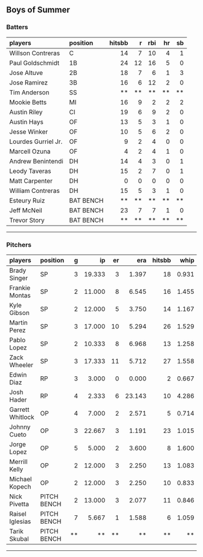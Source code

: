 ## Boys of Summer

### Batters

 
|players             |position  | hitsbb|  r| rbi| hr| sb| 
|:-------------------|:---------|------:|--:|---:|--:|--:| 
|Willson Contreras   |C         |     14|  7|  10|  4|  1| 
|Paul Goldschmidt    |1B        |     24| 12|  16|  5|  0| 
|Jose Altuve         |2B        |     18|  7|   6|  1|  3| 
|Jose Ramirez        |3B        |     16|  6|  12|  2|  0| 
|Tim Anderson        |SS        |     **| **|  **| **| **| 
|Mookie Betts        |MI        |     16|  9|   2|  2|  2| 
|Austin Riley        |CI        |     19|  6|   9|  2|  0| 
|Austin Hays         |OF        |     13|  5|   3|  1|  0| 
|Jesse Winker        |OF        |     10|  5|   6|  2|  0| 
|Lourdes Gurriel Jr. |OF        |      9|  2|   4|  0|  0| 
|Marcell Ozuna       |OF        |      4|  2|   4|  1|  0| 
|Andrew Benintendi   |DH        |     14|  4|   3|  0|  1| 
|Leody Taveras       |DH        |     15|  2|   7|  0|  1| 
|Matt Carpenter      |DH        |      0|  0|   0|  0|  0| 
|William Contreras   |DH        |     15|  5|   3|  1|  0| 
|Esteury Ruiz        |BAT BENCH |     **| **|  **| **| **| 
|Jeff McNeil         |BAT BENCH |     23|  7|   7|  1|  0| 
|Trevor Story        |BAT BENCH |     **| **|  **| **| **| 


* * *

### Pitchers

 
|players          |position    |  g|     ip| er|    era| hitsbb|  whip| so|  w| sv| 
|:----------------|:-----------|--:|------:|--:|------:|------:|-----:|--:|--:|--:| 
|Brady Singer     |SP          |  3| 19.333|  3|  1.397|     18| 0.931| 20|  2|  0| 
|Frankie Montas   |SP          |  2| 11.000|  8|  6.545|     16| 1.455|  6|  0|  0| 
|Kyle Gibson      |SP          |  2| 12.000|  5|  3.750|     14| 1.167| 14|  1|  0| 
|Martin Perez     |SP          |  3| 17.000| 10|  5.294|     26| 1.529| 16|  0|  0| 
|Pablo Lopez      |SP          |  2| 10.333|  8|  6.968|     13| 1.258|  6|  0|  0| 
|Zack Wheeler     |SP          |  3| 17.333| 11|  5.712|     27| 1.558| 19|  1|  0| 
|Edwin Diaz       |RP          |  3|  3.000|  0|  0.000|      2| 0.667|  5|  0|  1| 
|Josh Hader       |RP          |  4|  2.333|  6| 23.143|     10| 4.286|  3|  0|  0| 
|Garrett Whitlock |OP          |  4|  7.000|  2|  2.571|      5| 0.714|  8|  1|  2| 
|Johnny Cueto     |OP          |  3| 22.667|  3|  1.191|     23| 1.015|  9|  2|  0| 
|Jorge Lopez      |OP          |  5|  5.000|  2|  3.600|      8| 1.600|  3|  0|  2| 
|Merrill Kelly    |OP          |  2| 12.000|  3|  2.250|     13| 1.083| 13|  0|  0| 
|Michael Kopech   |OP          |  2| 12.000|  3|  2.250|     10| 0.833| 13|  0|  0| 
|Nick Pivetta     |PITCH BENCH |  2| 13.000|  3|  2.077|     11| 0.846| 11|  1|  0| 
|Raisel Iglesias  |PITCH BENCH |  7|  5.667|  1|  1.588|      6| 1.059|  5|  0|  1| 
|Tarik Skubal     |PITCH BENCH | **|     **| **|     **|     **|    **| **| **| **| 


* * *


